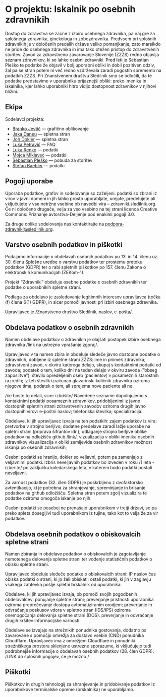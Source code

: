 # O projektu: Iskalnik po osebnih zdravnikih

Dostop do zdravstva se začne z izbiro osebnega zdravnika, pa naj gre za splošnega zdravnika, ginekologa in zobozdravnika.
Predvsem pri splošnih zdravnikih je v določenih predelih države veliko pomanjkanje, zato marsikdo ne pride do osebnega zdravnika in ima tako otežen pristop do zdravstvenih storitev.
Zavod za zdravstveno zavarovanje Slovenije (ZZZS) redno objavlja seznam zdravnikov, ki so lahko osebni zdravniki. Pred leti je Sebastian Pleško te podatke že objavil v bolj uporabni obliki in dobil pozitiven odziv, žal pa se stran potem ni več redno vzdrževala zaradi pogostih sprememb na podatkih ZZZS.
Pri Znanstvenem društvu Sledilnik smo se odločili, da te podatke predstavimo v uporabniku prijaznejši obliki: preko imenika in iskalnika, kjer lahko uporabniki hitro vidijo dostopnost zdravnikov v njihovi bližini.

## Ekipa

Sodelavci projekta:

- [Branko Jevtić]() — grafično oblikovanje
- [Jaka Daneu]() — spletna stran
- [Joh Dokler]() — spletna stran
- [Luka Petravić]() — FAQ
- [Luka Renko]() — podatki
- [Mojca Miklavec]() — podatki
- [Sebastian Pleško]() — pobuda za storitev
- [Štefan Baebler]() — podatki

## Pogoji uporabe

Uporaba podatkov, grafov in sodelovanje so zaželjeni: podatki so zbrani iz virov v javni domeni in jih lahko prosto uporabljate, urejate, predelujete ali vključujete v vse netržne vsebine ob navedbi vira – zdravniki.sledilnik.org. Če ni določeno drugače, velja za vso vsebino na tej strani licenca Creative Commons: Priznanje avtorstva-Deljenje pod enakimi pogoji 3.0.

Za druge oblike sodelovanja nas kontaktirajte na podpora-zdravniki@sledilnik.org.

## Varstvo osebnih podatkov in piškotki

Podajamo informacije o obdelavah osebnih podatkov po 13. in 14. členu oz. 30. členu Splošne uredbe o varstvu podatkov ter prostemu pretoku podatkov (GDPR) ter o rabi spletnih piškotkov po 157. členu Zakona o elektronskih komunikacijah (ZEKom-1).

Projekt “Zdravniki” obdeluje osebne podatke o osebnih zdravnikih ter podatke o uporabnikih spletne strani.

Podlaga za obdelavo je zasledovanje legitimnih interesov upravljavca (točka (f) člena 6(1) GDPR), in sicer pomoči javnosti pri izbiri osebnega zdravnika.

Upravljavec je /Znanstveno društvo Sledilnik, naslov, e-pošta/.

## Obdelava podatkov o osebnih zdravnikih

Namen obdelave podatkov o zdravnikih je olajšati postopek izbire osebnega zdravnika /link na ustrezno vprašanje zgoraj/.

Upravljavec v ta namen zbira in obdeluje sledeče javno dostopne podatke o zdravnikih, dobljene iz spletne strani ZZZS:
ime in priimek zdravnika;
zdravstveni zavod, v okviru katerega delajo, skupaj s kontaktnimi podatki od zavoda;
podatek o tem, koliko dni na teden delajo v okviru zavoda (“obseg zaposlitve”);
število opredeljenih oseb (pacientov) v posameznih starostnih razredih;
iz teh številk izračunan glavarinski količnik zdravnika oziroma njegove tima;
podatek o tem, ali sprejema nove paciente ali ne.

/če boste to delali, sicer izbrišite/ Navedene sezname dopolnjujemo s kontaktnimi podatki posameznih zdravnikov, pridobljenimi iz javno dostopnih spletnih strani zdravstvenih zavodov oziroma drugih javno dostopnih virov:
e-poštni naslov;
telefonska številka;
specializacija.

Obdelave, ki jih upravljavec izvaja na teh podatkih:
zajem podatkov iz vira;
pretvorba v strojno berljivo;
dodatne predelave zaradi lažje uporabe na spletni strani (priprava šifrantov idr.);
odlaganje strojno berljive oblike podatkov na odložišču github /link/.
vizualizacija v obliki imenika osebnih zdravnikov
vizualizacija v obliki zemljevida osebnih zdravnikov
možnost iskanja po osebnih zdravnikih;

Osebni podatki se hranijo, dokler so veljavni, potem pa zamenjajo z veljavnimi podatki. Izbris neveljavnih podatkov bo izveden v roku /1 leta - izberite/ po zaključku koledarskega leta, v katerem bodo podatki postali neveljavni.

Za varnost podatkov (32. člen GDPR) je poskrbljeno z dvofaktorsko avtentikacijo, ki je potrebna za shranjevanje, spreminjanje in brisanje podatkov na github odložišču. Spletna stran potem zgolj vizualizira te podatke oziroma omogoča iskanje po njih.

Osebni podatki se posebej ne prenašajo uporabnikom v tretji državi, so pa preko spleta dosegljivi tudi uporabnikom iz tujine, tako kot to velja že za vir podatkov.

## Obdelava osebnih podatkov o obiskovalcih spletne strani

Namen zbiranja in obdelave podatkov o obiskovalcih je zagotavljanje nemotenega delovanja spletne strani ter vodenje statističnih podatkov o obisku spletne strani.

Upravljavec obdeluje sledeče podatke o obiskovalcih strani:
IP naslov
čas obiska
podatki o strani, ki jo želi obiskati;
ostali podatki, ki jih v zaglavju vsakega zahtevka pošlje spletni brskalnik od uporabnika.

Obdelave, ki jih upravljavec izvaja, ob pomoči svojih pogodbenih obdelovalcev:
ponujanje spletne strani;
preverjanje pristnosti uporabnika oziroma preprečevanje dostopa avtomatiziranim orodjem;
preverjanje in odvračanje poskusov vdora v spletno stran (IDS/IPS) oziroma onemogočanja delovanja spletne strani (DOS).
preverjanje in odvračanje drugih kršitev informacijske varnosti.

Obdelave se izvajajo na strežnikih ponudnika gostovanja, dodatno pa zavarovane s pomočjo omrežja za dostavo vsebin (CND) ponudnika Cloudflare. Upravljavec ima z omrežjem Cloudflare in ponudniki strežniškega prostora sklenjene ustrezne sporazume, ki vključujejo tudi podrobnejše informacije o obdelavah osebnih podatkov (28. člen GDPR). /LINK do splošnih pogojev, če je možno./

## Piškotki

Piškotkov in drugih tehnologij za shranjevanje in pridobivanje podatkov iz uporabnikove terminalske opreme (brskalnika) ne uporabljamo.
